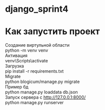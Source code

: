 # django_sprint4
# Как запустить проект
Создание виртульной области  
python -m venv venv  
Активация  
venv\Scripts\activate  
Загрузка  
pip install -r requirements.txt  
Migrate  
python blogicum/manage.py migrate  
Пример бд  
python manage.py loaddata db.json  
Запуск сервера с http://127.0.0.1:8000/  
python manage.py runserver  
